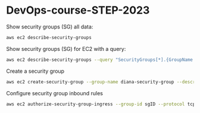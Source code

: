 DevOps-course-STEP-2023
=======================

Show security groups (SG) all data:
```bash
aws ec2 describe-security-groups
```

Show security groups (SG) for EC2 with a query:
```bash
aws ec2 describe-security-groups --query "SecurityGroups[*].{GroupName:GroupName,GroupId:GroupId}"
```

Create a security group
```bash
aws ec2 create-security-group --group-name diana-security-group --description "diana-security-group" --vpc-id vpc-049b2304cf4989ee2
```

Configure security group inbound rules
```bash
aws ec2 authorize-security-group-ingress --group-id sgID --protocol tcp --port 8111
```
